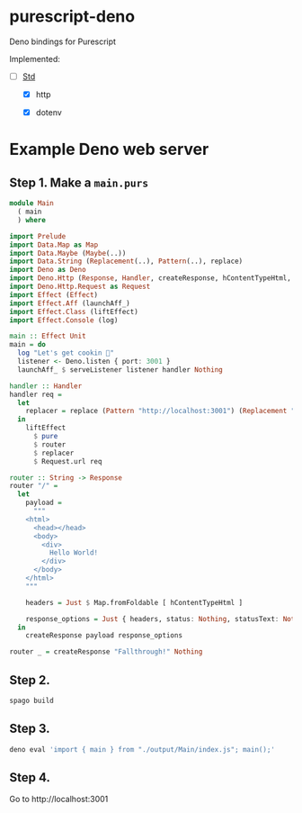# purescript-deno

Deno bindings for Purescript

Implemented:
- [ ] [Std](https://deno.land/std@0.144.0)
  - [x] http 
  - [x] dotenv


# Example Deno web server

## Step 1. Make a `main.purs`
```purescript
module Main
  ( main
  ) where

import Prelude
import Data.Map as Map
import Data.Maybe (Maybe(..))
import Data.String (Replacement(..), Pattern(..), replace)
import Deno as Deno
import Deno.Http (Response, Handler, createResponse, hContentTypeHtml, serveListener)
import Deno.Http.Request as Request
import Effect (Effect)
import Effect.Aff (launchAff_)
import Effect.Class (liftEffect)
import Effect.Console (log)

main :: Effect Unit
main = do
  log "Let's get cookin 🍝"
  listener <- Deno.listen { port: 3001 }
  launchAff_ $ serveListener listener handler Nothing

handler :: Handler
handler req =
  let
    replacer = replace (Pattern "http://localhost:3001") (Replacement "")
  in
    liftEffect
      $ pure
      $ router
      $ replacer
      $ Request.url req

router :: String -> Response
router "/" =
  let
    payload =
      """
    <html>
      <head></head>
      <body>
        <div>
          Hello World!
        </div>
      </body>
    </html>
    """

    headers = Just $ Map.fromFoldable [ hContentTypeHtml ]

    response_options = Just { headers, status: Nothing, statusText: Nothing }
  in
    createResponse payload response_options

router _ = createResponse "Fallthrough!" Nothing

```

## Step 2.
```sh
spago build
```

## Step 3.
```sh
deno eval 'import { main } from "./output/Main/index.js"; main();'
```

## Step 4.
Go to http://localhost:3001

